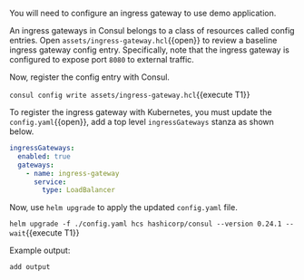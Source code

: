 You will need to configure an ingress gateway to use demo application.

An ingress gateways in Consul belongs to a class of resources called
config entries. Open `assets/ingress-gateway.hcl`{{open}} to review
a baseline ingress gateway config entry. Specifically, note
that the ingress gateway is configured to expose port `8080` to external
traffic.

Now, register the config entry with Consul.

`consul config write assets/ingress-gateway.hcl`{{execute T1}}

To register the ingress gateway with Kubernetes, you must
update the `config.yaml`{{open}}, add a top level `ingressGateways` stanza
as shown below.

```yaml
ingressGateways:
  enabled: true
  gateways:
    - name: ingress-gateway
      service:
        type: LoadBalancer
```

Now, use `helm upgrade` to apply the updated `config.yaml` file.

`helm upgrade -f ./config.yaml hcs hashicorp/consul --version 0.24.1 --wait`{{execute T1}}

Example output:

```plaintext
add output
```